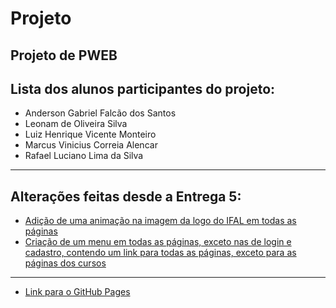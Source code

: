 # Projeto
Projeto de PWEB
---
## Lista dos alunos participantes do projeto:
* Anderson Gabriel Falcão dos Santos
* Leonam de Oliveira Silva
* Luiz Henrique Vicente Monteiro
* Marcus Vinicius Correia Alencar
* Rafael Luciano Lima da Silva
---
## Alterações feitas desde a Entrega 5:
* [Adição de uma animação na imagem da logo do IFAL em todas as páginas](https://github.com/rafaellucian0/Projeto/commit/cca74cebdbb837cfc5da6d6dc6cd4e382f40cbc3)
* [Criação de um menu em todas as páginas, exceto nas de login e cadastro, contendo um link para todas as páginas, exceto para as páginas dos cursos](https://github.com/rafaellucian0/Projeto/commit/91378b0ac37c854aa1ddb352602433de48fcdd2f)
---
* [Link para o GitHub Pages](https://rafaellucian0.github.io/Projeto/)
